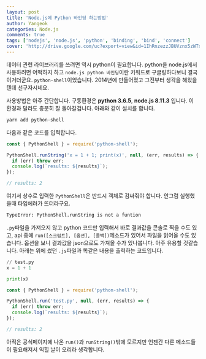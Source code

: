```yaml
---
layout: post
title: 'Node.js에 Python 바인딩 하는방법'
author: Yangeok
categories: Node.js
comments: true
tags: ['nodejs', 'node.js', 'python', 'binding', 'bind', 'connect']
cover: 'http://drive.google.com/uc?export=view&id=1IhRnzezzJBUVznx5zWTsbEuHKNv2F-NR'
---
```


데이터 관련 라이브러리를 쓰려면 역시 python이 필요합니다. python을 node.js에서 사용하려면 어떡하지 하고 `node.js python 바인딩`이란 키워드로 구글링하다보니 결국 이거더군요. `python-shell`이었습니다. 2014년에 만들어졌고 그전부터 생각을 해왔을텐데 선구자시네요.

사용방법은 아주 간단합니다. 구동환경은 **python 3.6.5**, **node.js 8.11.3** 입니다. 이 환경과 달라도 충분히 잘 돌아갈겁니다. 아래와 같이 설치를 합니다.

```sh
yarn add python-shell
```

다음과 같은 코드를 입력합니다.

```js
const { PythonShell } = require('python-shell');

PythonShell.runString('x = 1 + 1; print(x)', null, (err, results) => {
  if (err) throw err;
  console.log(`results: ${results}`);
});

// results: 2
```

여기서 상수로 입력한 `PythonShell`은 반드시 객체로 감싸줘야 합니다. 안그럼 실행했을때 타입에러가 뜨더라구요.

```sh
TypeError: PythonShell.runString is not a funtion
```

`.py`파일을 가져오지 않고 python 코드만 입력해서 바로 결과값을 콘솔로 찍을 수도 있고, api 중에 `run([스크립트], [옵션], [콜백])`메소드가 있어서 파일을 읽어올 수도 있습니다. 옵션을 보니 결과값을 json으로도 가져올 수가 있나봅니다. 아주 유용할 것같습니다. 아래는 위에 썼던 `.js`파일과 똑같은 내용을 출력하는 코드입니다.

```py
// test.py
x = 1 + 1

print(x)
```

```js
const { PythonShell } = require('python-shell');

PythonShell.run('test.py', null, (err, results) => {
  if (err) throw err;
  console.log(`results: ${results}`);
});

// results: 2
```

아직은 공식페이지에 나온 `run()`과 `runString()`밖에 모르지만 언젠간 다른 메소드들이 필요해져서 익힐 날이 오리라 생각합니다.
